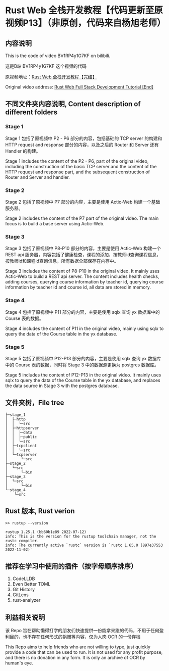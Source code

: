 # Rust Web 全栈开发教程【代码更新至原视频P13】（非原创，代码来自杨旭老师）

## 内容说明
This is the code of video BV1RP4y1G7KF on bilibili. 

这是B站 BV1RP4y1G7KF 这个视频的代码

原视频地址：[Rust Web 全栈开发教程【完结】](https://www.bilibili.com/video/BV1RP4y1G7KF/)

Original video address: [Rust Web Full Stack Development Tutorial [End]](https://www.bilibili.com/video/BV1RP4y1G7KF/)

## 不同文件夹内容说明, Content description of different folders

### Stage 1

Stage 1 包括了原视频中 P2 - P6 部分的内容，包括基础的 TCP server 的构建和 HTTP request and response 部分的内容，以及之后的 Router 和 Server 还有 Handler 的构建。

Stage 1 includes the content of the P2 - P6, part of the original video, including the construction of the basic TCP server and the content of the HTTP request and response part, and the subsequent construction of Router and Server and handler.

### Stage 2

Stage 2 包括了原视频中 P7 部分的内容，主要是使用 Actic-Web 构建一个基础服务器。

Stage 2 includes the content of the P7 part of the original video. The main focus is to build a base server using Actic-Web.

### Stage 3

Stage 3 包括了原视频中 P8-P10 部分的内容，主要是使用 Actic-Web 构建一个REST api 服务器，内容包括了健康检查，课程的添加，按教师id查询课程信息，按教师id和课程id查询信息，所有数据全部保存在内存中。

Stage 3 includes the content of P8-P10 in the original video. It mainly uses Actic-Web to build a REST api server. The content includes health checks, adding courses, querying course information by teacher id, querying course information by teacher id and course id, all data are stored in memory.

### Stage 4

Stage 4 包括了原视频中 P11 部分的内容，主要是使用 sqlx 查询 yx 数据库中的 Course 表的数据。

Stage 4 includes the content of P11 in the original video, mainly using sqlx to query the data of the Course table in the yx database.

### Stage 5

Stage 5 包括了原视频中 P12-P13 部分的内容，主要是使用 sqlx 查询 yx 数据库中的 Course 表的数据，同时将 Stage 3 中的数据源更换为 postgres 数据库。

Stage 5 includes the content of P12-P13 in the original video. It mainly uses sqlx to query the data of the Course table in the yx database, and replaces the data source in Stage 3 with the postgres database.



## 文件夹树，File tree

```shell
├─stage_1
│  ├─http
│  │  └─src
│  ├─httpserver
│  │  ├─data
│  │  ├─public
│  │  └─src
│  ├─tcpclient
│  │  └─src
│  └─tcpserver
│      └─src
├─stage_2
│  └─src
│      └─bin
├─stage_3
│  └─src
│      └─bin
└─stage_4
    └─src
```


## Rust 版本, Rust verion

```shell
>> rustup --version

rustup 1.25.1 (bb60b1e89 2022-07-12)
info: This is the version for the rustup toolchain manager, not the rustc compiler.
info: The currently active `rustc` version is `rustc 1.65.0 (897e37553 2022-11-02)`
```


## 推荐在学习中使用的插件（按字母顺序排序）
1. CodeLLDB
2. Even Better TOML
3. Git History
4. GitLens
5. rust-analyzer



## 利益相关说明

该 Repo 旨在帮助懒得打字的朋友们快速提供一份能拿来跑的代码，不用于任何盈利目的，也不存在任何形式的捐赠等内容，仅为人肉 OCR 的一份存档

This Repo aims to help friends who are not willing to type, just quickly provide a code that can be used to run. It is not used for any profit purpose, and there is no donation in any form. It is only an archive of OCR by human's eye.
